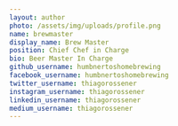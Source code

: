 ```yaml
---
layout: author
photo: /assets/img/uploads/profile.png
name: brewmaster
display_name: Brew Master
position: Chief Chef in Charge
bio: Beer Master In Charge
github_username: humbnertoshomebrewing
facebook_username: humbnertoshomebrewing
twitter_username: thiagorossener
instagram_username: thiagorossener
linkedin_username: thiagorossener
medium_username: thiagorossener
---
```


